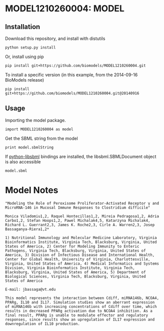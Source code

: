 # MODEL1210260004: MODEL

## Installation

Download this repository, and install with distutils

`python setup.py install`

Or, install using pip

`pip install git+https://github.com/biomodels/MODEL1210260004.git`

To install a specific version (in this example, from the 2014-09-16 BioModels release)

`pip install git+https://github.com/biomodels/MODEL1210260004.git@20140916`

## Usage

Importing the model package.

`import MODEL1210260004 as model`

Get the SBML string from the model

`print model.sbmlString`

If [python-libsbml](https://pypi.python.org/pypi/python-libsbml) bindings are
installed, the libsbml.SBMLDocument object is also accessible

`model.sbml`


# Model Notes

    
    
    "Modeling the Role of Peroxisome Proliferator-Activated Receptor γ and MicroRNA-146 in Mucosal Immune Responses to Clostridium difficile"
    
    Monica Viladomiu1,2, Raquel Hontecillas1,2, Mireia Pedragosa1,2, Adria Carbo1,2, Stefan Hoops1,2, Pawel Michalak4,5, Katarzyna Michalak4, Richard L. Guerrant2,3, James K. Roche2,3, Cirle A. Warren2,3, Josep Bassaganya-Riera1,2*
    
    1) Nutritional Immunology and Molecular Medicine Laboratory, Virginia Bioinformatics Institute, Virginia Tech, Blacksburg, Virginia, United States of America, 2) Center for Modeling Immunity to Enteric Pathogens, Virginia Tech, Blacksburg, Virginia, United States of America, 3) Division of Infectious Disease and International Health, Center for Global Health, University of Virginia, Charlottesville, Virginia, United States of America, 4) Medical Informatics and Systems Division, Virginia Bioinformatics Institute, Virginia Tech, Blacksburg, Virginia, United States of America, 5) Department of Biological Sciences, Virginia Tech, Blacksburg, Virginia, United States of America
    
    E-mail: jbassaga@vt.edu
    
    This model represents the interaction between Cdiff, miRNA146b, NCOA4, PPARg, IL10 and IL17. Simulation studies show an aberrant expression of miRNA146b with increasing concentrations of Cdiff over time, which results in decreased PPARg activation due to NCOA4 inhibition. As a final result, PPARg is unable to modulate effector and regulatory responses, since results show an upregulation of IL17 expression and downregulation of IL10 production.


